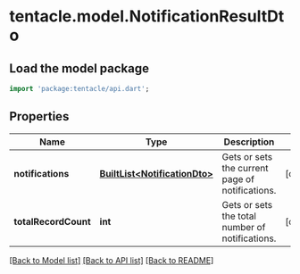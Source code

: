 # tentacle.model.NotificationResultDto

## Load the model package
```dart
import 'package:tentacle/api.dart';
```

## Properties
Name | Type | Description | Notes
------------ | ------------- | ------------- | -------------
**notifications** | [**BuiltList&lt;NotificationDto&gt;**](NotificationDto.md) | Gets or sets the current page of notifications. | [optional] 
**totalRecordCount** | **int** | Gets or sets the total number of notifications. | [optional] 

[[Back to Model list]](../README.md#documentation-for-models) [[Back to API list]](../README.md#documentation-for-api-endpoints) [[Back to README]](../README.md)


